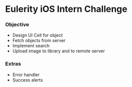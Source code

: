 # Eulerity iOS Intern Challenge

### Objective
* Design UI Cell for object
* Fetch objects from server
* Implement search
* Upload image to library and to remote server

### Extras
* Error handler
* Success alerts
